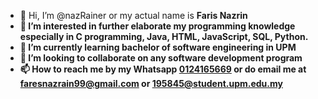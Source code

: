 - 👋 Hi, I’m @nazRainer or my actual name is <b/>Faris Nazrin<b/>
- 👀 I’m interested in further elaborate my programming knowledge especially in C programming, Java, HTML, JavaScript, SQL, Python.
- 🌱 I’m currently learning bachelor of software engineering in UPM
- 💞️ I’m looking to collaborate on any software development program
- 📫 How to reach me by my Whatsapp [0124165669](https://api.whatsapp.com/send/?phone=0124165669&text&app_absent=0&lang=en) or do email me at [faresnazrain99@gmail.com](mailto:faresnazrain99@gmail.com) or [195845@student.upm.edu.my](mailto:195845@student.upm.edu.my)

<!---
nazRainer/nazRainer is a ✨ special ✨ repository because its `README.md` (this file) appears on your GitHub profile.
You can click the Preview link to take a look at your changes.
--->
